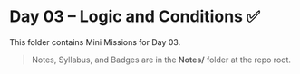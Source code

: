 # Day 03 – Logic and Conditions ✅

This folder contains Mini Missions for Day 03.

> Notes, Syllabus, and Badges are in the **Notes/** folder at the repo root.